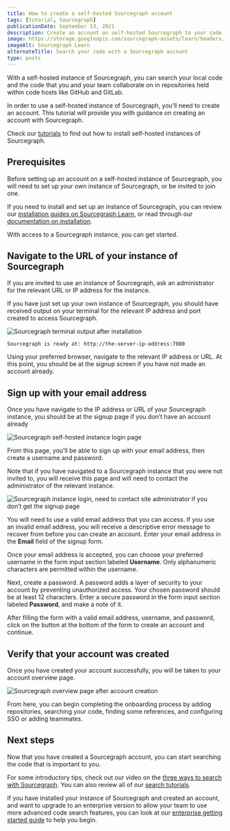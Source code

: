 ```yaml
---
title: How to create a self-hosted Sourcegraph account
tags: [tutorial, Sourcegraph]
publicationDate: September 13, 2021
description: Create an account on self-hosted Sourcegraph to your code
image: https://storage.googleapis.com/sourcegraph-assets/learn/headers/sourcegraph-learn-05.png
imageAlt: Sourcegraph Learn
alternateTitle: Search your code with a Sourcegraph account
type: posts
---
```


With a self-hosted instance of Sourcegraph, you can search your local code and the code that you and your team collaborate on in repositories held within code hosts like GitHub and GitLab. 

In order to use a self-hosted instance of Sourcegraph, you’ll need to create an account. This tutorial will provide you with guidance on creating an account with Sourcegraph.

Check our [tutorials](https://learn.sourcegraph.com/) to find out how to install self-hosted instances of Sourcegraph.

## Prerequisites

Before setting up an account on a self-hosted instance of Sourcegraph, you will need to set up your own instance of Sourcegraph, or be invited to join one. 

If you need to install and set up an instance of Sourcegraph, you can review our [installation guides on Sourcegraph Learn](https://learn.sourcegraph.com/tags/installation), or read through our [documentation on installation](https://docs.sourcegraph.com/admin/install). 

With access to a Sourcegraph instance, you can get started.

## Navigate to the URL of your instance of Sourcegraph

If you are invited to use an instance of Sourcegraph, ask an administrator for the relevant URL or IP address for the instance.

If you have just set up your own instance of Sourcegraph, you should have received output on your terminal for the relevant IP address and port created to access Sourcegraph.


![Sourcegraph terminal output after installation](https://storage.googleapis.com/sourcegraph-assets/learn/tutorial-images/sourcegraph-logo-terminal.png)

```
Sourcegraph is ready at: http://the-server-ip-address:7080
```

Using your preferred browser, navigate to the relevant IP address or URL. At this point, you should be at the signup screen if you have not made an account already.

## Sign up with your email address

Once you have navigate to the IP address or URL of your Sourcegraph instance, you should be at the signup page if you don’t have an account already 

![Sourcegraph self-hosted instance login page](https://storage.googleapis.com/sourcegraph-assets/learn/tutorial-images/sourcegraph-login-page.png)

From this page, you’ll be able to sign up with your email address, then create a username and password. 

Note that if you have navigated to a Sourcegraph instance that you were not invited to, you will receive this page and will need to contact the administrator of the relevant instance.

![Sourcegraph instance login, need to contact site administrator if you don’t get the signup page](https://storage.googleapis.com/sourcegraph-assets/learn/tutorial-images/sourcegraph-contact-site-admin.png)

You will need to use a valid email address that you can access. If you use an invalid email address, you will receive a descriptive error message to recover from before you can create an account. Enter your email address in the **Email** field of the signup form. 

Once your email address is accepted, you can choose your preferred username in the form input section labeled **Username**. Only alphanumeric characters are permitted within the username.


Next, create a password. A password adds a layer of security to your account by preventing unauthorized access. Your chosen password should be at least 12 characters. Enter a secure password in the form input section labeled **Password**, and make a note of it.

After filling the form with a valid email address, username, and password, click on the button at the bottom of the form to create an account and continue.

## Verify that your account was created

Once you have created your account successfully, you will be taken to your account overview page. 

![Sourcegraph overview page after account creation](https://storage.googleapis.com/sourcegraph-assets/learn/tutorial-images/sourcegraph-overview-page-after-account-creation.png)

From here, you can begin completing the onboarding process by adding repositories, searching your code, finding some references, and configuring SSO or adding teammates.   

## Next steps

Now that you have created a Sourcegraph account, you can start searching the code that is important to you.

For some introductory tips, check out our video on the [three ways to search with Sourcegraph](https://learn.sourcegraph.com/three-ways-to-search-code-with-sourcegraph). You can also review all of our [search tutorials](https://learn.sourcegraph.com/tags/search).

If you have installed your instance of Sourcegraph and created an account, and want to upgrade to an enterprise version to allow your team to use more advanced code search features, you can look at our [enterprise getting started guide](https://docs.sourcegraph.com/adopt/enterprise_getting_started_guide) to help you begin.
